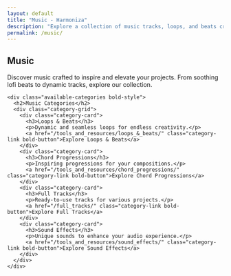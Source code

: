 ```yaml
---
layout: default
title: "Music - Harmoniza"
description: "Explore a collection of music tracks, loops, and beats crafted by Harmoniza."
permalink: /music/
---
```


<div class="home-container">
  <section class="music-section">
    <div class="hero">
      <h1>Music</h1>
      <p>Discover music crafted to inspire and elevate your projects. From soothing lofi beats to dynamic tracks, explore our collection.</p>
    </div>

    <div class="available-categories bold-style">
      <h2>Music Categories</h2>
      <div class="category-grid">
        <div class="category-card">
          <h3>Loops & Beats</h3>
          <p>Dynamic and seamless loops for endless creativity.</p>
          <a href="/tools_and_resources/loops_&_beats/" class="category-link bold-button">Explore Loops & Beats</a>
        </div>
        <div class="category-card">
          <h3>Chord Progressions</h3>
          <p>Inspiring progressions for your compositions.</p>
          <a href="/tools_and_resources/chord_progressions/" class="category-link bold-button">Explore Chord Progressions</a>
        </div>
        <div class="category-card">
          <h3>Full Tracks</h3>
          <p>Ready-to-use tracks for various projects.</p>
          <a href="/full_tracks/" class="category-link bold-button">Explore Full Tracks</a>
        </div>
        <div class="category-card">
          <h3>Sound Effects</h3>
          <p>Unique sounds to enhance your audio experience.</p>
          <a href="/tools_and_resources/sound_effects/" class="category-link bold-button">Explore Sound Effects</a>
        </div>
      </div>
    </div>

  </section>
</div>
